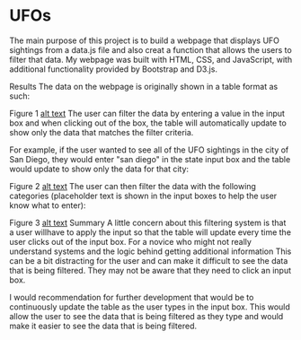 # UFOs
The main  purpose of this project is to build a webpage that displays UFO sightings from a data.js file and also creat a function that allows the users to filter that data. My webpage was built with HTML, CSS, and JavaScript, with additional functionality provided by Bootstrap and D3.js. 

Results
The data on the webpage is originally shown in a table format as such:

Figure 1
[alt text](https://github.com/DeloxyAdeola/UFOs/blob/main/fig%201.png) 
The user can filter the data by entering a value in the input box and when clicking out of the box, the table will automatically update to show only the data that matches the filter criteria.

For example, if the user wanted to see all of the UFO sightings in the city of San Diego, they would enter "san diego" in the state input box and the table would update to show only the data for that city:

Figure 2
[alt text](image_url) 
The user can then filter the data with the following categories (placeholder text is shown in the input boxes to help the user know what to enter):

Figure 3
[alt text](image_url) 
Summary
A little concern about this filtering system is that a user willhave to  apply the input so that the table will update every time the user clicks out of the input box. For a novice who might not really understand systems and the logic behind getting additional information This can be a bit distracting for the user and can make it difficult to see the data that is being filtered. They may not be aware that they need to click an input box.

I would recommendation for further development that  would be to continuously update the table as the user types in the input box. This would allow the user to see the data that is being filtered as they type and would make it easier to see the data that is being filtered. 
